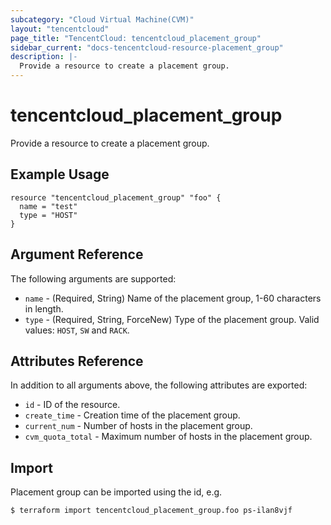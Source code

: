```yaml
---
subcategory: "Cloud Virtual Machine(CVM)"
layout: "tencentcloud"
page_title: "TencentCloud: tencentcloud_placement_group"
sidebar_current: "docs-tencentcloud-resource-placement_group"
description: |-
  Provide a resource to create a placement group.
---
```


# tencentcloud_placement_group

Provide a resource to create a placement group.

## Example Usage

```hcl
resource "tencentcloud_placement_group" "foo" {
  name = "test"
  type = "HOST"
}
```

## Argument Reference

The following arguments are supported:

* `name` - (Required, String) Name of the placement group, 1-60 characters in length.
* `type` - (Required, String, ForceNew) Type of the placement group. Valid values: `HOST`, `SW` and `RACK`.

## Attributes Reference

In addition to all arguments above, the following attributes are exported:

* `id` - ID of the resource.
* `create_time` - Creation time of the placement group.
* `current_num` - Number of hosts in the placement group.
* `cvm_quota_total` - Maximum number of hosts in the placement group.


## Import

Placement group can be imported using the id, e.g.

```
$ terraform import tencentcloud_placement_group.foo ps-ilan8vjf
```

